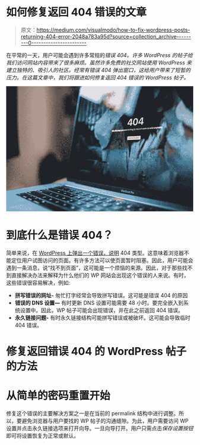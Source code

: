 # 如何修复返回 404 错误的文章

> 原文：<https://medium.com/visualmodo/how-to-fix-wordpress-posts-returning-404-error-2048a783a95d?source=collection_archive---------0----------------------->

在平常的一天，用户可能会遇到许多常规的*错误 404。许多 WordPress 的帖子给我们访问网站内容带来了很多麻烦。虽然许多免费的社交网站使用 WordPress 来建立独特的、吸引人的社区。经常有错误 404 弹出窗口，这给用户带来了短暂的压力。在这篇文章中，我们将跟进如何修复返回 404 错误的 WordPress 帖子。*

![](img/9deb3344f2a9d73b455aee074e78428b.png)

# 到底什么是错误 404？

简单来说，在 [WordPress 上弹出一个错误，说明](https://visualmodo.com/what-to-seek-in-a-logo-design-service-as-small-business-owner/) 404 类型。这意味着浏览器不能定位用户试图访问的页面。有许多方法可以使页面暂时阻塞。因此，用户可能会遇到一条消息，说“找不到页面”，这可能是一个烦恼的来源。因此，对于那些找不到直接解决办法来解释为什么他们的 WP 网站会出现这个错误的人来说。有时，这些错误很容易解决，例如:

*   **拼写错误的网址-** 匆忙打字经常会导致拼写错误。这可能是错误 404 的原因
*   **错误的 DNS 设置—** 有时更新 DNS 设置可能需要 48 小时。要完全嵌入到系统设置中。因此，WP 帖子可能会出现错误，并在此之前返回 404 错误。
*   **永久链接问题-** 有时永久链接结构可能拼写错误或被破坏。这可能会导致临时 404 错误。

# 修复返回错误 404 的 WordPress 帖子的方法

# 从简单的密码重置开始

修复这个错误的主要解决方案之一是在当前的 permalink 结构中进行调整。所以，要避免浏览器与用户要找的 WP 帖子的沟通缝隙。为此，用户需要访问 WP 设置并点击永久链接选项来打开向导。一旦向导打开。用户只需点击*保存设置按钮*即可将设置恢复为正常或默认。
